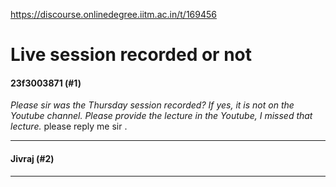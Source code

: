 https://discourse.onlinedegree.iitm.ac.in/t/169456

<html><head><meta charset='utf-8'><title>Live session recorded or not</title></head><body>
<h1>Live session recorded or not</h1>
<h4>23f3003871 (#1)</h4>
<p><em>Please sir was the Thursday session recorded? If yes, it is not on the Youtube channel. Please provide the lecture in the Youtube, I missed that lecture.</em> please reply me sir .</p><hr>

<h4>Jivraj (#2)</h4>
<hr>

</body></html>